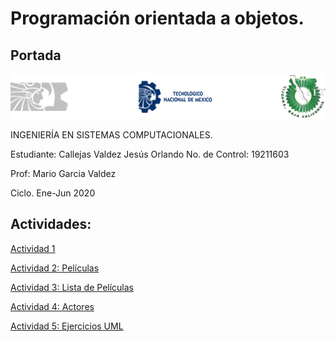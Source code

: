 # Programación orientada a objetos.
## Portada
![Imagen](https://github.com/FutureOfOrlando/POO/blob/master/img/LogoTNM.png)

INGENIERÍA EN SISTEMAS COMPUTACIONALES.

Estudiante: Callejas Valdez Jesús Orlando
No. de Control: 19211603

Prof: Mario Garcia Valdez 

Ciclo. Ene-Jun 2020




## Actividades: 
[Actividad 1](./Setup/README.md)


[Actividad 2: Películas](./Pelicula/Program.cs)


[Actividad 3: Lista de Películas](./ListaPeliculas/Program.cs)


[Actividad 4: Actores](./Actores/Program.cs)


[Actividad 5: Ejercicios UML](https://github.com/FutureOfOrlando/POO/blob/master/Ejercicios%20UML/README.md)
